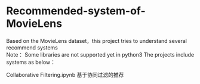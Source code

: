 # Recommended-system-of-MovieLens
Based on the  MovieLens dataset，this project tries to understand several recommend systems  
Note： Some libraries are not supported yet in python3
The projects include systems as below：  

Collaborative Filtering.ipynb 基于协同过滤的推荐
